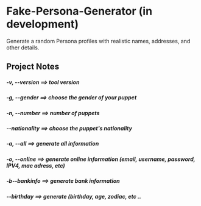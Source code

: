 # Fake-Persona-Generator  (in development)
Generate a random Persona profiles with realistic names, addresses, and other details.


## Project Notes
##### -v, --version  ==>  tool version
##### -g, --gender  ==> choose the gender of your puppet
##### -n, --number  ==>  number of puppets
##### --nationality  ==>  choose the puppet's nationality
##### -a, --all  ==> generate all information
##### -o, --online  ==>  generate online information (email, username, password, IPV4, mac adress, etc)
##### -b--bankinfo  ==>  generate bank information
##### --birthday  ==>  generate (birthday, age, zodiac, etc ..
